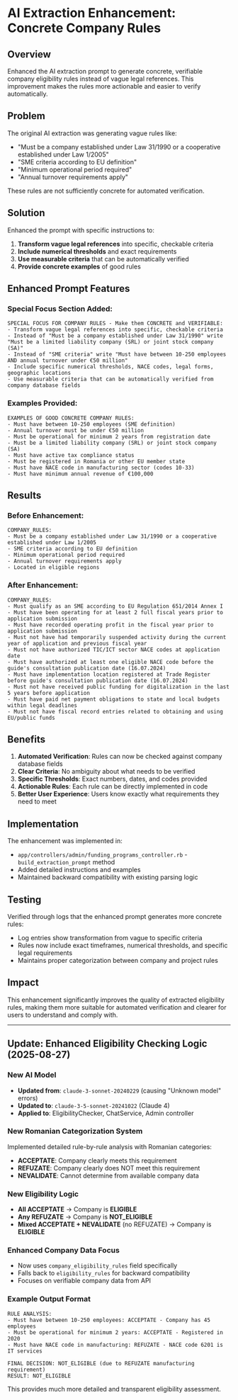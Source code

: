 # AI Extraction Enhancement: Concrete Company Rules

## Overview

Enhanced the AI extraction prompt to generate concrete, verifiable company eligibility rules instead of vague legal references. This improvement makes the rules more actionable and easier to verify automatically.

## Problem

The original AI extraction was generating vague rules like:
- "Must be a company established under Law 31/1990 or a cooperative established under Law 1/2005"
- "SME criteria according to EU definition"
- "Minimum operational period required"
- "Annual turnover requirements apply"

These rules are not sufficiently concrete for automated verification.

## Solution

Enhanced the prompt with specific instructions to:

1. **Transform vague legal references** into specific, checkable criteria
2. **Include numerical thresholds** and exact requirements
3. **Use measurable criteria** that can be automatically verified
4. **Provide concrete examples** of good rules

## Enhanced Prompt Features

### Special Focus Section Added:
```
SPECIAL FOCUS FOR COMPANY RULES - Make them CONCRETE and VERIFIABLE:
- Transform vague legal references into specific, checkable criteria
- Instead of "Must be a company established under Law 31/1990" write "Must be a limited liability company (SRL) or joint stock company (SA)"
- Instead of "SME criteria" write "Must have between 10-250 employees AND annual turnover under €50 million"
- Include specific numerical thresholds, NACE codes, legal forms, geographic locations
- Use measurable criteria that can be automatically verified from company database fields
```

### Examples Provided:
```
EXAMPLES OF GOOD CONCRETE COMPANY RULES:
- Must have between 10-250 employees (SME definition)
- Annual turnover must be under €50 million
- Must be operational for minimum 2 years from registration date
- Must be a limited liability company (SRL) or joint stock company (SA)
- Must have active tax compliance status
- Must be registered in Romania or other EU member state
- Must have NACE code in manufacturing sector (codes 10-33)
- Must have minimum annual revenue of €100,000
```

## Results

### Before Enhancement:
```
COMPANY_RULES:
- Must be a company established under Law 31/1990 or a cooperative established under Law 1/2005
- SME criteria according to EU definition
- Minimum operational period required
- Annual turnover requirements apply
- Located in eligible regions
```

### After Enhancement:
```
COMPANY_RULES:
- Must qualify as an SME according to EU Regulation 651/2014 Annex I
- Must have been operating for at least 2 full fiscal years prior to application submission
- Must have recorded operating profit in the fiscal year prior to application submission
- Must not have had temporarily suspended activity during the current year of application and previous fiscal year
- Must not have authorized TIC/ICT sector NACE codes at application date
- Must have authorized at least one eligible NACE code before the guide's consultation publication date (16.07.2024)
- Must have implementation location registered at Trade Register before guide's consultation publication date (16.07.2024)
- Must not have received public funding for digitalization in the last 5 years before application
- Must have paid net payment obligations to state and local budgets within legal deadlines
- Must not have fiscal record entries related to obtaining and using EU/public funds
```

## Benefits

1. **Automated Verification**: Rules can now be checked against company database fields
2. **Clear Criteria**: No ambiguity about what needs to be verified
3. **Specific Thresholds**: Exact numbers, dates, and codes provided
4. **Actionable Rules**: Each rule can be directly implemented in code
5. **Better User Experience**: Users know exactly what requirements they need to meet

## Implementation

The enhancement was implemented in:
- `app/controllers/admin/funding_programs_controller.rb` - `build_extraction_prompt` method
- Added detailed instructions and examples
- Maintained backward compatibility with existing parsing logic

## Testing

Verified through logs that the enhanced prompt generates more concrete rules:
- Log entries show transformation from vague to specific criteria
- Rules now include exact timeframes, numerical thresholds, and specific legal requirements
- Maintains proper categorization between company and project rules

## Impact

This enhancement significantly improves the quality of extracted eligibility rules, making them more suitable for automated verification and clearer for users to understand and comply with.

---

## Update: Enhanced Eligibility Checking Logic (2025-08-27)

### New AI Model
- **Updated from**: `claude-3-sonnet-20240229` (causing "Unknown model" errors)
- **Updated to**: `claude-3-5-sonnet-20241022` (Claude 4)
- **Applied to**: EligibilityChecker, ChatService, Admin controller

### New Romanian Categorization System
Implemented detailed rule-by-rule analysis with Romanian categories:

- **ACCEPTATE**: Company clearly meets this requirement
- **REFUZATE**: Company clearly does NOT meet this requirement
- **NEVALIDATE**: Cannot determine from available company data

### New Eligibility Logic
- **All ACCEPTATE** → Company is **ELIGIBLE**
- **Any REFUZATE** → Company is **NOT_ELIGIBLE**
- **Mixed ACCEPTATE + NEVALIDATE** (no REFUZATE) → Company is **ELIGIBLE**

### Enhanced Company Data Focus
- Now uses `company_eligibility_rules` field specifically
- Falls back to `eligibility_rules` for backward compatibility
- Focuses on verifiable company data from API

### Example Output Format
```
RULE ANALYSIS:
- Must have between 10-250 employees: ACCEPTATE - Company has 45 employees
- Must be operational for minimum 2 years: ACCEPTATE - Registered in 2020
- Must have NACE code in manufacturing: REFUZATE - NACE code 6201 is IT services

FINAL DECISION: NOT_ELIGIBLE (due to REFUZATE manufacturing requirement)
RESULT: NOT_ELIGIBLE
```

This provides much more detailed and transparent eligibility assessment.
